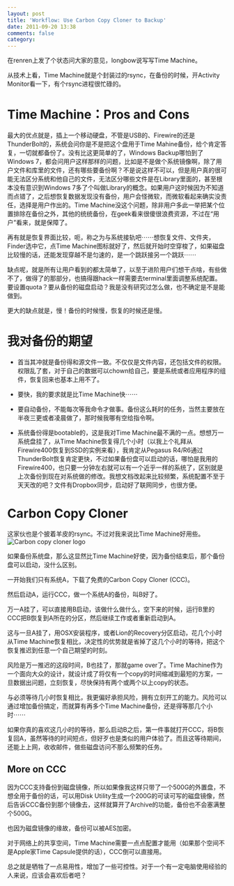 ```yaml
---
layout: post
title: 'Workflow: Use Carbon Copy Cloner to Backup'
date: 2011-09-20 13:38
comments: false
category: 
---
```

    

在renren上发了个状态问大家的意见，longbow说写写Time Machine。

从技术上看，Time Machine就是个封装过的rsync，在备份的时候，开Activity Monitor看一下，有个rsync进程很忙碌的。

# Time Machine：Pros and Cons

最大的优点就是，插上一个移动硬盘，不管是USB的、Firewire的还是ThunderBolt的，系统会问你是不是把这个盘用于Time Mahine备份，给个肯定答复，一切就都备份了。没有比这更简单的了，Windows Backup哪怕到了Windows 7，都会问用户这样那样的问题，比如是不是做个系统镜像啊，除了用户文件和库里的文件，还有哪些要备份啊？不是说这样不可以，但是用户真的很可能无法区分系统和他自己的文件，无法区分哪些文件是在Library里面的，甚至根本没有意识到Windows 7多了个叫做Library的概念。如果用户这时候因为不知道而点错了，之后想恢复数据发现没有备份，用户会怪微软，而微软看起来确实没责任，选择是用户作出的。Time Machine没这个问题，除非用户多此一举把某个位置排除在备份之外，其他的统统备份，在geek看来很傻很浪费资源，不过在“用户”看来，就是保障了。

再有就是恢复界面比较，呃，称之为与系统接轨吧⋯⋯想恢复文件、文件夹，Finder选中它，点Time Machine图标就好了，然后就开始时空穿梭了，如果磁盘比较慢的话，还能发现穿越不是匀速的，是一个跳跃接另一个跳跃⋯⋯

缺点呢，就是所有让用户看到的都太简单了，以至于进阶用户们想干点啥，有些做不了，做得了的那部分，也搞得跟hack一样需要去terminal里面调整系统配置。要设置quota？要从备份的磁盘启动？我是没有研究过怎么做，也不确定是不是能做到。

更大的缺点就是，慢！备份的时候慢，恢复的时候还是慢。

# 我对备份的期望

  * 首当其冲就是备份得和源文件一致。不仅仅是文件内容，还包括文件的权限。权限乱了套，对于自己的数据可以chown给自己，要是系统或者应用程序的组件，恢复回来也基本上用不了。

  * 要快，我的要求就是比Time Machine快⋯⋯

  * 要自动备份，不能每次等我命令才做事。备份这么耗时的任务，当然主要放在半夜三更或者凌晨做了，那时候我哪有空给指令啊。

  * 系统备份得是bootable的，这是我对Time Machine最不满的一点。想想万一系统盘挂了，从Time Machine恢复得几个小时（以我上个礼拜从Firewire400恢复到SSD的实例来看），我肯定从Pegasus R4/R6通过ThunderBolt恢复肯定更快，不过如果备份盘可以启动的话，哪怕是我用的Firewire400，也只要一分钟左右就可以有一个近乎一样的系统了，区别就是上次备份到现在对系统做的修改。我想文档改起来比较频繁，系统配置不至于天天改的吧？文件有Dropbox同步，启动好了联网同步，也很方便。

# Carbon Copy Cloner

这家伙也是个披着羊皮的rsync。不过对我来说比Time Machine好用些。![Carbon copy cloner logo](http://qingpei.me/images/in_post/carbon_copy_cloner_logo.jpg)

如果备份系统盘，那么这显然比Time Machine好使，因为备份结束后，那个备份盘可以启动，没什么区别。

一开始我们只有系统A，下载了免费的Carbon Copy Cloner (CCC)。

然后启动A，运行CCC，做一个系统A的备份，叫B好了。

万一A挂了，可以直接用B启动，该做什么做什么，空下来的时候，运行B里的CCC把B恢复到A所在的分区，然后继续工作或者重新启动到A。

这与一旦A挂了，用OSX安装程序，或者Lion的Recovery分区启动，花几个小时从Time Machine恢复相比，决定性的优势就是省掉了这几个小时的等待，把这个恢复推迟到任意一个自己期望的时刻。

风险是万一推迟的这段时间，B也挂了，那就game over了。Time Machine作为一个面向大众的设计，就设计成了将仅有一个copy的时间缩减到最短的方案，一旦数据出问题，立刻恢复，尽快保持有两个或两个以上copy的状态。

与必须等待几小时恢复相比，我更偏好承担风险，拥有立刻开工的能力。风险可以通过增加备份搞定，而就算有再多个Time Machine备份，还是得等那几个小时⋯⋯

如果你真的喜欢这几小时的等待，那么启动B之后，第一件事就打开CCC，将B恢复回A，虽然等待的时间短点，但好歹也是类似的用户体验了。而且这等待期间，还能上上网，收收邮件，做些磁盘访问不那么频繁的任务。

## More on CCC

因为CCC支持备份到磁盘镜像，所以如果像我这样只带了一个500G的外置盘，不想全用于备份的话，可以用Disk Utility生成一个200G的可读可写的磁盘镜像，然后告诉CCC备份到那个镜像去，这样就算开了Archive的功能，备份也不会塞满整个500G。

也因为磁盘镜像的缘故，备份可以被AES加密。

对于网络上的共享空间，Time Machine需要一点点配置才能用（如果那个空间不是Apple家Time Capsule提供的话），CCC倒可以直接用。

总之就是牺牲了一点易用性，增加了一些可控性。对于一个有一定电脑使用经验的人来说，应该会喜欢后者吧？
